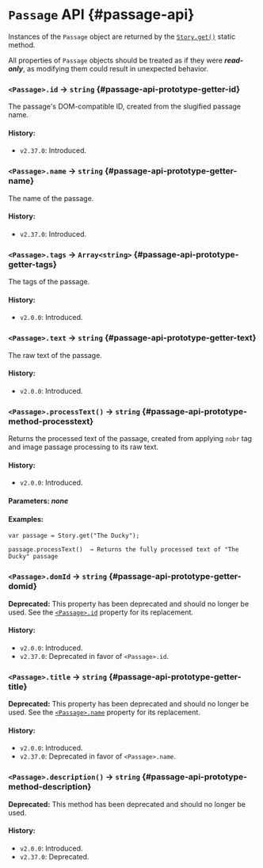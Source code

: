 <!-- ***********************************************************************************************
	Passage API
************************************************************************************************ -->
# `Passage` API {#passage-api}

Instances of the `Passage` object are returned by the [`Story.get()`](#story-api-method-get) static method.

All properties of `Passage` objects should be treated as if they were ***read-only***, as modifying them could result in unexpected behavior.

<!-- *********************************************************************** -->

### `<Passage>.id` → `string` {#passage-api-prototype-getter-id}

The passage's DOM-compatible ID, created from the slugified passage name.

#### History:

* `v2.37.0`: Introduced.

<!-- *********************************************************************** -->

### `<Passage>.name` → `string` {#passage-api-prototype-getter-name}

The name of the passage.

#### History:

* `v2.37.0`: Introduced.

<!-- *********************************************************************** -->

### `<Passage>.tags` → `Array<string>` {#passage-api-prototype-getter-tags}

The tags of the passage.

#### History:

* `v2.0.0`: Introduced.

<!-- *********************************************************************** -->

### `<Passage>.text` → `string` {#passage-api-prototype-getter-text}

The raw text of the passage.

#### History:

* `v2.0.0`: Introduced.

<!-- *********************************************************************** -->

### `<Passage>.processText()` → `string` {#passage-api-prototype-method-processtext}

Returns the processed text of the passage, created from applying `nobr` tag and image passage processing to its raw text.

#### History:

* `v2.0.0`: Introduced.

#### Parameters: *none*

#### Examples:

```
var passage = Story.get("The Ducky");

passage.processText()  → Returns the fully processed text of "The Ducky" passage
```

<!-- *********************************************************************** -->

### <span class="deprecated">`<Passage>.domId` → `string`</span> {#passage-api-prototype-getter-domid}

<p role="note" class="warning"><b>Deprecated:</b>
This property has been deprecated and should no longer be used.  See the <a href="#passage-api-prototype-getter-id"><code>&lt;Passage&gt;.id</code></a> property for its replacement.
</p>

#### History:

* `v2.0.0`: Introduced.
* `v2.37.0`: Deprecated in favor of `<Passage>.id`.

<!-- *********************************************************************** -->

### <span class="deprecated">`<Passage>.title` → `string`</span> {#passage-api-prototype-getter-title}

<p role="note" class="warning"><b>Deprecated:</b>
This property has been deprecated and should no longer be used.  See the <a href="#passage-api-prototype-getter-name"><code>&lt;Passage&gt;.name</code></a> property for its replacement.
</p>

#### History:

* `v2.0.0`: Introduced.
* `v2.37.0`: Deprecated in favor of `<Passage>.name`.

<!-- *********************************************************************** -->

### <span class="deprecated">`<Passage>.description()` → `string`</span> {#passage-api-prototype-method-description}

<p role="note" class="warning"><b>Deprecated:</b>
This method has been deprecated and should no longer be used.
</p>

#### History:

* `v2.0.0`: Introduced.
* `v2.37.0`: Deprecated.
